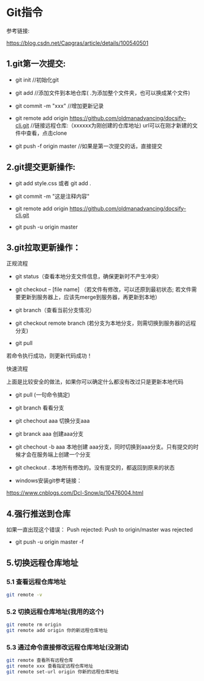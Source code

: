# Git指令

参考链接:

https://blog.csdn.net/Capgras/article/details/100540501

## 1.git第一次提交:

+ git init     //初始化git

+ git add      //添加文件到本地仓库( .为添加整个文件夹，也可以换成某个文件)

- git commit -m "xxx"      //增加更新记录

- git remote add origin https://github.com/oldmanadvancing/docsify-cli.git             //链接远程仓库:（xxxxxx为刚创建的仓库地址) url可以在刚才新建的文件中查看，点击clone

- git push -f origin master     //如果是第一次提交的话，直接提交

## 2.git提交更新操作:

- git add style.css     或者    git add .

- git commit -m "这是注释内容" 

- git remote add origin https://github.com/oldmanadvancing/docsify-cli.git
- git push -u origin master

## 3.git拉取更新操作：

正规流程

- git status（查看本地分支文件信息，确保更新时不产生冲突）

- git checkout – [file name] （若文件有修改，可以还原到最初状态; 若文件需要更新到服务器上，应该先merge到服务器，再更新到本地）

- git branch（查看当前分支情况）

- git checkout remote branch (若分支为本地分支，则需切换到服务器的远程分支)

- git pull

若命令执行成功，则更新代码成功！

快速流程

上面是比较安全的做法，如果你可以确定什么都没有改过只是更新本地代码

+ git pull (一句命令搞定)

+ git branch 看看分支
+ git chechout aaa 切换分支aaa
+ git branck aaa 创建aaa分支
+ git chechout -b aaa 本地创建 aaa分支，同时切换到aaa分支。只有提交的时候才会在服务端上创建一个分支
+ git checkout . 本地所有修改的。没有提交的，都返回到原来的状态
+ windows安装git参考链接：

https://www.cnblogs.com/Dcl-Snow/p/10476004.html
  
## 4.强行推送到仓库
如果一直出现这个错误：
Push rejected: Push to origin/master was rejected
+ git push -u origin master -f

## 5.切换远程仓库地址

### 5.1 查看远程仓库地址

```bash
git remote -v
```

### 5.2 切换远程仓库地址(我用的这个)

```bash
git remote rm origin
git remote add origin 你的新远程仓库地址
```

### 5.3 通过命令直接修改远程仓库地址(没测试)

```bash
git remote 查看所有远程仓库
git remote xxx 查看指定远程仓库地址
git remote set-url origin 你新的远程仓库地址
```



